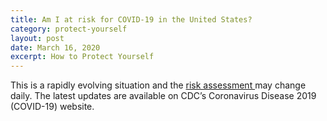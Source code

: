 ```yaml
---
title: Am I at risk for COVID-19 in the United States?
category: protect-yourself
layout: post
date: March 16, 2020
excerpt: How to Protect Yourself
---
```


This is a rapidly evolving situation and the <a href="https://www.cdc.gov/coronavirus/2019-ncov/cases-updates/summary.html#risk-assessment"> risk assessment </a> may change daily. The latest updates are available on CDC’s 
Coronavirus Disease 2019 (COVID-19) website.

